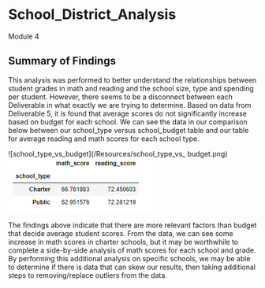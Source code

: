 # School_District_Analysis
Module 4

## Summary of Findings
 This analysis was performed to better understand the relationships between student grades in math and reading and the school size, type and spending per student. However, there seems to be a disconnect between each Deliverable in what exactly we are trying to determine. Based on data from Deliverable 5, it is found that average scores do not significantly increase based on budget for each school. We can see the data in our comparison below between our school_type versus school_budget table and our table for average reading and math scores for each school type. 
 
![school_type_vs_budget](/Resources/school_type_vs_ budget.png)
![school_type_vs_scores](Resources/school_type_vs_scores.png)
 
 
 
The findings above indicate that there are more relevant factors than budget that decide average student scores. From the data, we can see some increase in math scores in charter schools, but it may be worthwhile to complete a side-by-side analysis of math scores for each school and grade. By performing this additional analysis on specific schools, we may be able to determine if there is data that can skew our results, then taking additional steps to removing/replace outliers from the data. 
 
 
